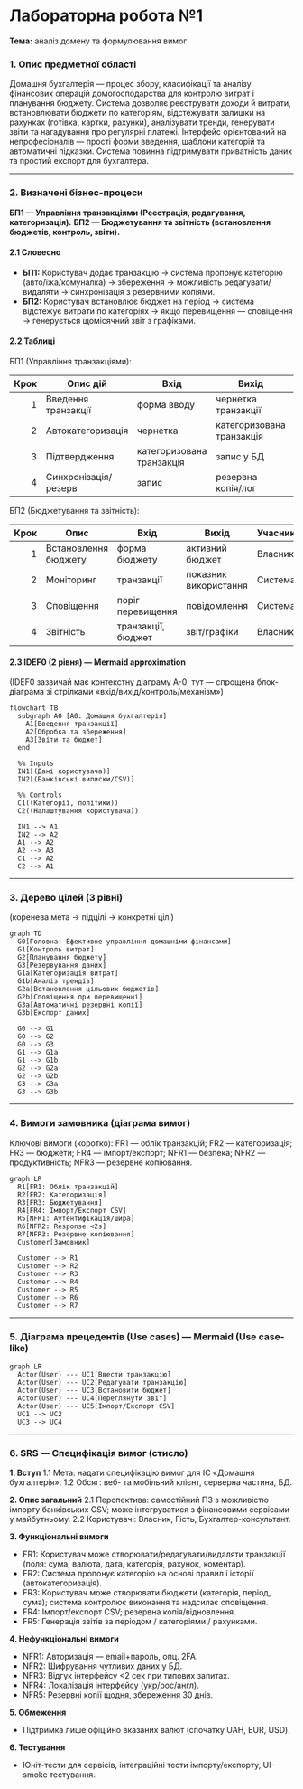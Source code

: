 # Лабораторна робота №1

**Тема:** аналіз домену та формулювання вимог

### 1. Опис предметної області

Домашня бухгалтерія — процес збору, класифікації та аналізу фінансових операцій домогосподарства для контролю витрат і планування бюджету. Система дозволяє реєструвати доходи й витрати, встановлювати бюджети по категоріям, відстежувати залишки на рахунках (готівка, картки, рахунки), аналізувати тренди, генерувати звіти та нагадування про регулярні платежі. Інтерфейс орієнтований на непрофесіоналів — прості форми введення, шаблони категорій та автоматичні підказки. Система повинна підтримувати приватність даних та простий експорт для бухгалтера.

---

### 2. Визначені бізнес-процеси

**БП1 — Управління транзакціями (Реєстрація, редагування, категоризація).**
**БП2 — Бюджетування та звітність (встановлення бюджетів, контроль, звіти).**

#### 2.1 Словесно

* **БП1:** Користувач додає транзакцію → система пропонує категорію (авто/їжа/комуналка) → збереження → можливість редагувати/видаляти → синхронізація з резервними копіями.
* **БП2:** Користувач встановлює бюджет на період → система відстежує витрати по категоріях → якщо перевищення — сповіщення → генерується щомісячний звіт з графіками.

#### 2.2 Таблиці

БП1 (Управління транзакціями):

| Крок | Опис дій             | Вхід                      | Вихід                     | Учасники |
| ---: | -------------------- | ------------------------- | ------------------------- | -------- |
|    1 | Введення транзакції  | форма вводу               | чернетка транзакції       | Власник  |
|    2 | Автокатегоризація    | чернетка                  | категоризована транзакція | Система  |
|    3 | Підтвердження        | категоризована транзакція | запис у БД                | Власник  |
|    4 | Синхронізація/резерв | запис                     | резервна копія/лог        | Система  |

БП2 (Бюджетування та звітність):

| Крок | Опис                 | Вхід               | Вихід                 | Учасники |
| ---: | -------------------- | ------------------ | --------------------- | -------- |
|    1 | Встановлення бюджету | форма бюджету      | активний бюджет       | Власник  |
|    2 | Моніторинг           | транзакції         | показник використання | Система  |
|    3 | Сповіщення           | поріг перевищення  | повідомлення          | Система  |
|    4 | Звітність            | транзакції, бюджет | звіт/графіки          | Власник  |

#### 2.3 IDEF0 (2 рівня) — Mermaid approximation

(IDEF0 зазвичай має контекстну діаграму A-0; тут — спрощена блок-діаграма зі стрілками «вхід/вихід/контроль/механізм»)

```mermaid
flowchart TB
  subgraph A0 [A0: Домашня бухгалтерія]
    A1[Введення транзакції]
    A2[Обробка та збереження]
    A3[Звіти та бюджет]
  end

  %% Inputs
  IN1[(Дані користувача)]
  IN2[(Банківські виписки/CSV)]

  %% Controls
  C1((Категорії, політики))
  C2((Налаштування користувача))

  IN1 --> A1
  IN2 --> A2
  A1 --> A2
  A2 --> A3
  C1 --> A2
  C2 --> A1
```

---

### 3. Дерево цілей (3 рівні)

(коренева мета → підцілі → конкретні цілі)

```mermaid
graph TD
  G0[Головна: Ефективне управління домашніми фінансами]
  G1[Контроль витрат]
  G2[Планування бюджету]
  G3[Резервування даних]
  G1a[Категоризація витрат]
  G1b[Аналіз трендів]
  G2a[Встановлення цільових бюджетів]
  G2b[Сповіщення при перевищенні]
  G3a[Автоматичні резервні копії]
  G3b[Експорт даних]

  G0 --> G1
  G0 --> G2
  G0 --> G3
  G1 --> G1a
  G1 --> G1b
  G2 --> G2a
  G2 --> G2b
  G3 --> G3a
  G3 --> G3b
```

---

### 4. Вимоги замовника (діаграма вимог)

Ключові вимоги (коротко): FR1 — облік транзакцій; FR2 — категоризація; FR3 — бюджети; FR4 — імпорт/експорт; NFR1 — безпека; NFR2 — продуктивність; NFR3 — резервне копіювання.

```mermaid
graph LR
  R1[FR1: Облік транзакцій]
  R2[FR2: Категоризація]
  R3[FR3: Бюджетування]
  R4[FR4: Імпорт/Експорт CSV]
  R5[NFR1: Аутентифікація/шира]
  R6[NFR2: Response <2s]
  R7[NFR3: Резервне копіювання]
  Customer[Замовник]

  Customer --> R1
  Customer --> R2
  Customer --> R3
  Customer --> R4
  Customer --> R5
  Customer --> R6
  Customer --> R7
```

---

### 5. Діаграма прецедентів (Use cases) — Mermaid (Use case-like)

```mermaid
graph LR
  Actor(User) --- UC1[Ввести транзакцію]
  Actor(User) --- UC2[Редагувати транзакцію]
  Actor(User) --- UC3[Встановити бюджет]
  Actor(User) --- UC4[Переглянути звіт]
  Actor(User) --- UC5[Імпорт/Експорт CSV]
  UC1 --> UC2
  UC3 --> UC4
```

---

### 6. SRS — Специфікація вимог (стисло)

**1. Вступ**
1.1 Мета: надати специфікацію вимог для ІС «Домашня бухгалтерія».
1.2 Обсяг: веб- та мобільний клієнт, серверна частина, БД.

**2. Опис загальний**
2.1 Перспектива: самостійний ПЗ з можливістю імпорту банківських CSV; може інтегруватися з фінансовими сервісами у майбутньому.
2.2 Користувачі: Власник, Гість, Бухгалтер-консультант.

**3. Функціональні вимоги**

* FR1: Користувач може створювати/редагувати/видаляти транзакції (поля: сума, валюта, дата, категорія, рахунок, коментар).
* FR2: Система пропонує категорію на основі правил і історії (автокатегоризація).
* FR3: Користувач може створювати бюджети (категорія, період, сума); система контролює виконання та надсилає сповіщення.
* FR4: Імпорт/експорт CSV; резервна копія/відновлення.
* FR5: Генерація звітів за періодом / категоріями / рахунками.

**4. Нефункціональні вимоги**

* NFR1: Авторизація — email+пароль, опц. 2FA.
* NFR2: Шифрування чутливих даних у БД.
* NFR3: Відгук інтерфейсу <2 сек при типових запитах.
* NFR4: Локалізація інтерфейсу (укр/рос/англ).
* NFR5: Резервні копії щодня, збереження 30 днів.

**5. Обмеження**

* Підтримка лише офіційно вказаних валют (спочатку UAH, EUR, USD).

**6. Тестування**

* Юніт-тести для сервісів, інтеграційні тести імпорту/експорту, UI-smoke тестування.